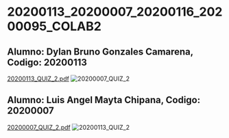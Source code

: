 # 20200113_20200007_20200116_20200095_COLAB2

## Alumno: Dylan Bruno Gonzales Camarena, Codigo: 20200113
[20200113_QUIZ_2.pdf](https://github.com/dylan631/20200113_20200007_20200116_20200095_COLAB2/files/12543615/20200113_QUIZ_2.pdf)
![20200007_QUIZ_2](https://github.com/dylan631/20200113_20200007_20200116_20200095_COLAB2/assets/76236727/1b0202f6-35c4-45c6-b26a-cef85af724ca)

## Alumno: Luis Angel Mayta Chipana, Codigo: 20200007
[20200007_QUIZ_2.pdf](https://github.com/dylan631/20200113_20200007_20200116_20200095_COLAB2/files/12543623/20200007_QUIZ_2.pdf)
![20200113_QUIZ_2](https://github.com/dylan631/20200113_20200007_20200116_20200095_COLAB2/assets/76236727/af53cd9a-dfbc-4740-9fae-f3221aefa3a9)
